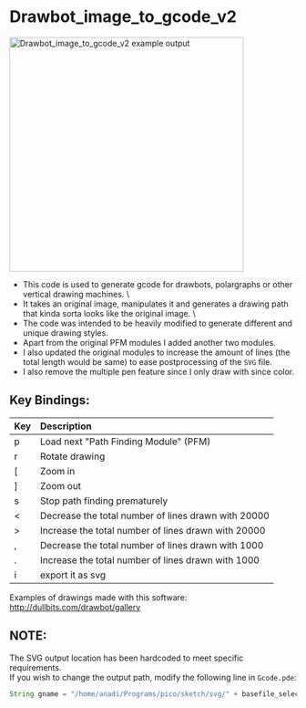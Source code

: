 # Drawbot_image_to_gcode_v2
<img src="pics/github1.png" height="411" alt="Drawbot_image_to_gcode_v2 example output"/>

* This code is used to generate gcode for drawbots, polargraphs or other vertical drawing machines. \
* It takes an original image, manipulates it and generates a drawing path that kinda sorta looks like the original image. \
* The code was intended to be heavily modified to generate different and unique drawing styles.
* Apart from the original PFM modules I added another two modules.
* I also updated the original modules to increase the amount of lines (the total length would be same) to ease postprocessing of the `SVG` file.
* I also remove the multiple pen feature since I only draw with since color. 

## Key Bindings:
| Key | Description                                         |
|-----|:----------------------------------------------------|
| p   | Load next "Path Finding Module" (PFM)               |
| r   | Rotate drawing                                      |
| [   | Zoom in                                             |
| ]   | Zoom out                                            |
| s   | Stop path finding prematurely                       |
| <   | Decrease the total number of lines drawn with 20000 |
| >   | Increase the total number of lines drawn with 20000 |
| ,   | Decrease the total number of lines drawn with 1000  |
| .   | Increase the total number of lines drawn with 1000  |
| i   | export it as svg                                    |


Examples of drawings made with this software:  http://dullbits.com/drawbot/gallery

## NOTE:

The SVG output location has been hardcoded to meet specific requirements.  
If you wish to change the output path, modify the following line in `Gcode.pde`:

```java
String gname = "/home/anadi/Programs/pico/sketch/svg/" + basefile_selected + timestamp + ".svg";
